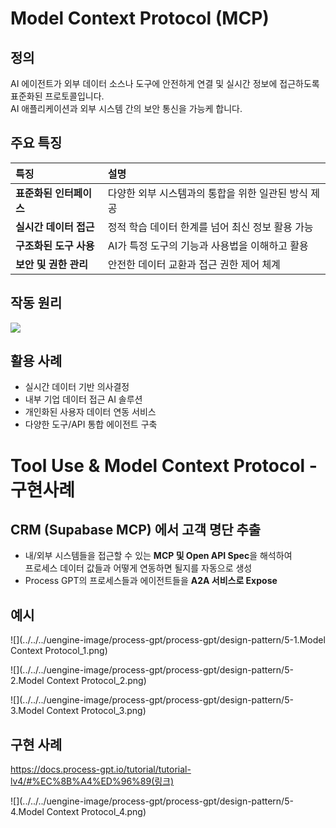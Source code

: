 # Model Context Protocol (MCP)  


## 정의
AI 에이전트가 외부 데이터 소스나 도구에 안전하게 연결 및 실시간 정보에 접근하도록 표준화된 프로토콜입니다.  
AI 애플리케이션과 외부 시스템 간의 보안 통신을 가능케 합니다.

## 주요 특징
| 특징 | 설명 |
| :--- | :--- |
| **표준화된 인터페이스** | 다양한 외부 시스템과의 통합을 위한 일관된 방식 제공 |
| **실시간 데이터 접근** | 정적 학습 데이터 한계를 넘어 최신 정보 활용 가능 |
| **구조화된 도구 사용** | AI가 특정 도구의 기능과 사용법을 이해하고 활용 |
| **보안 및 권한 관리** | 안전한 데이터 교환과 접근 권한 제어 체계 |

## 작동 원리

![](../../../uengine-image/process-gpt/process-gpt/design-pattern/5-6.png)

## 활용 사례
- 실시간 데이터 기반 의사결정  
- 내부 기업 데이터 접근 AI 솔루션  
- 개인화된 사용자 데이터 연동 서비스  
- 다양한 도구/API 통합 에이전트 구축  

# Tool Use & Model Context Protocol - 구현사례

## CRM (Supabase MCP) 에서 고객 명단 추출

- 내/외부 시스템들을 접근할 수 있는 **MCP 및 Open API Spec**을 해석하여  
  프로세스 데이터 값들과 어떻게 연동하면 될지를 자동으로 생성
- Process GPT의 프로세스들과 에이전트들을 **A2A 서비스로 Expose**

## 예시

![](../../../uengine-image/process-gpt/process-gpt/design-pattern/5-1.Model Context Protocol_1.png)

![](../../../uengine-image/process-gpt/process-gpt/design-pattern/5-2.Model Context Protocol_2.png)

![](../../../uengine-image/process-gpt/process-gpt/design-pattern/5-3.Model Context Protocol_3.png)


## 구현 사례

https://docs.process-gpt.io/tutorial/tutorial-lv4/#%EC%8B%A4%ED%96%89(링크)

![](../../../uengine-image/process-gpt/process-gpt/design-pattern/5-4.Model Context Protocol_4.png)
